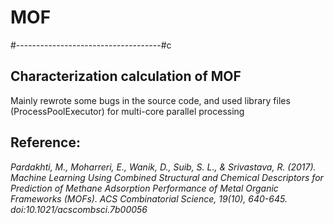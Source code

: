 # MOF
#------------------------------------#c
## Characterization calculation of MOF

Mainly rewrote some bugs in the source code, and used library files (ProcessPoolExecutor) for multi-core parallel processing

## Reference:

<i>Pardakhti, M., Moharreri, E., Wanik, D., Suib, S. L., &amp; Srivastava, R. (2017). Machine Learning Using Combined Structural and Chemical Descriptors for Prediction of Methane Adsorption Performance of Metal Organic Frameworks (MOFs). ACS Combinatorial Science, 19(10), 640-645. doi:10.1021/acscombsci.7b00056 </i>
